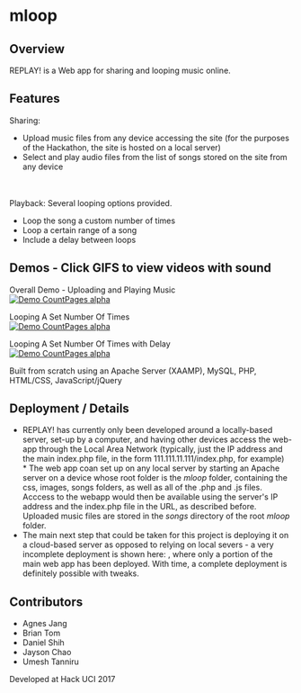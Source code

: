 # mloop
## Overview
REPLAY! is a Web app for sharing and looping music online.  

## Features
Sharing:
<ul>
<li> Upload music files from any device accessing the site (for the purposes of the Hackathon, the site is hosted on a local server) </li>
<li> Select and play audio files from the list of songs stored on the site from any device </li>
</ul>
<br>
<br>
Playback:
Several looping options provided.
<ul>
<li> Loop the song a custom number of times </li>
<li>  Loop a certain range of a song </li>
<li>  Include a delay between loops  </li>
</ul>


## Demos - Click GIFS to view videos with sound
Overall Demo - Uploading and Playing Music <br>
[![Demo CountPages alpha](https://j.gifs.com/Y6ZZyO.gif)](https://youtu.be/fMZb3RRcbJ4)

Looping A Set Number Of Times <br>
[![Demo CountPages alpha](https://j.gifs.com/DRxxW6.gif)](https://youtu.be/QBSQhSNAivI)


Looping A Set Number Of Times with Delay <br>
[![Demo CountPages alpha](https://j.gifs.com/1jMM3Z.gif)](
https://youtu.be/-qYLy7YW8Io
)

Built from scratch using an Apache Server (XAAMP), MySQL, PHP, HTML/CSS, JavaScript/jQuery

## Deployment / Details
* REPLAY! has currently only been developed around a locally-based server, set-up by a computer, and having other devices access the web-app through the Local Area Network (typically, just the IP address and the main index.php file, in the form 111.111.11.111/index.php, for example)
* The web app coan set up on any local server by starting an Apache server on a device whose root folder is the <i>mloop</i> folder, containing the css, images, songs folders, as well as all of the .php and .js files. Acccess to the webapp would then be available using the server's IP address and the index.php file in the URL, as described before. Uploaded music files are stored in the <i>songs</i> directory of the root <i>mloop</i> folder.
* The main next step that could be taken for this project is deploying it on a cloud-based server as opposed to relying on local severs - a very incomplete deployment is shown here: <a href="https://mloop.herokuapp.com/"></a>, where only a portion of the main web app has been deployed. With time, a complete deployment is definitely possible with tweaks.



## Contributors
* Agnes Jang 
* Brian Tom 
* Daniel Shih 
* Jayson Chao 
* Umesh Tanniru

Developed at Hack UCI 2017
